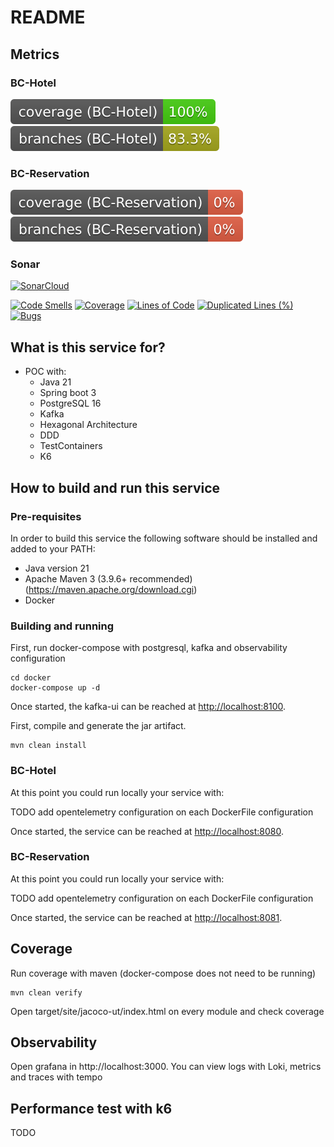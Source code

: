 # README #

## Metrics ##

### BC-Hotel ###
![coverage](.github/badges/jacocoBCHotel.svg)
![branches](.github/badges/branchesBCHotel.svg)

### BC-Reservation ###
![coverage](.github/badges/jacocoBCReservation.svg)
![branches](.github/badges/branchesBCReservation.svg)

### Sonar ###
[![SonarCloud](https://sonarcloud.io/images/project_badges/sonarcloud-black.svg)](https://sonarcloud.io/dashboard?id=poc-hotel)

[![Code Smells](https://sonarcloud.io/api/project_badges/measure?project=poc-hotel&metric=code_smells)](https://sonarcloud.io/summary/new_code?id=poc-hotel)
[![Coverage](https://sonarcloud.io/api/project_badges/measure?project=poc-hotel&metric=coverage)](https://sonarcloud.io/dashboard?id=poc-hotel)
[![Lines of Code](https://sonarcloud.io/api/project_badges/measure?project=poc-hotel&metric=ncloc)](https://sonarcloud.io/dashboard?id=poc-hotel)
[![Duplicated Lines (%)](https://sonarcloud.io/api/project_badges/measure?project=poc-hotel&metric=duplicated_lines_density)](https://sonarcloud.io/summary/new_code?id=poc-hotel)
[![Bugs](https://sonarcloud.io/api/project_badges/measure?project=poc-hotel&metric=bugs)](https://sonarcloud.io/dashboard?id=poc-hotel)

## What is this service for? ##

* POC with:
  * Java 21
  * Spring boot 3
  * PostgreSQL 16
  * Kafka 
  * Hexagonal Architecture
  * DDD
  * TestContainers
  * K6

## How to build and run this service ##

### Pre-requisites ###

In order to build this service the following software should be installed and added to your PATH:

- Java version 21
- Apache Maven 3 (3.9.6+ recommended) (<https://maven.apache.org/download.cgi>)
- Docker

### Building and running ###

First, run docker-compose with postgresql, kafka and observability configuration
```
cd docker 
docker-compose up -d
```
Once started, the kafka-ui can be reached at <http://localhost:8100>.

First, compile and generate the jar artifact.
```
mvn clean install
```

### BC-Hotel ###

At this point you could run locally your service with:

TODO add opentelemetry configuration on each DockerFile configuration

Once started, the service can be reached at <http://localhost:8080>.

### BC-Reservation ###

At this point you could run locally your service with:

TODO add opentelemetry configuration on each DockerFile configuration

Once started, the service can be reached at <http://localhost:8081>.

## Coverage ## 

Run coverage with maven (docker-compose does not need to be running)
```
mvn clean verify
```

Open target/site/jacoco-ut/index.html on every module and check coverage

## Observability ## 

Open grafana in http://localhost:3000. You can view logs with Loki, metrics and traces with tempo

## Performance test with k6 ## 

TODO
